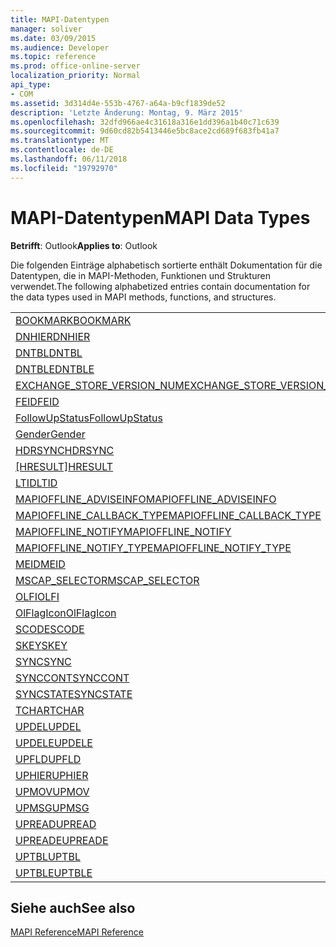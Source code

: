 ```yaml
---
title: MAPI-Datentypen
manager: soliver
ms.date: 03/09/2015
ms.audience: Developer
ms.topic: reference
ms.prod: office-online-server
localization_priority: Normal
api_type:
- COM
ms.assetid: 3d314d4e-553b-4767-a64a-b9cf1839de52
description: 'Letzte Änderung: Montag, 9. März 2015'
ms.openlocfilehash: 32dfd966ae4c31618a316e1dd396a1b40c71c639
ms.sourcegitcommit: 9d60cd82b5413446e5bc8ace2cd689f683fb41a7
ms.translationtype: MT
ms.contentlocale: de-DE
ms.lasthandoff: 06/11/2018
ms.locfileid: "19792970"
---
```

# <a name="mapi-data-types"></a><span data-ttu-id="3fa92-103">MAPI-Datentypen</span><span class="sxs-lookup"><span data-stu-id="3fa92-103">MAPI Data Types</span></span>

  
  
<span data-ttu-id="3fa92-104">**Betrifft**: Outlook</span><span class="sxs-lookup"><span data-stu-id="3fa92-104">**Applies to**: Outlook</span></span> 
  
<span data-ttu-id="3fa92-105">Die folgenden Einträge alphabetisch sortierte enthält Dokumentation für die Datentypen, die in MAPI-Methoden, Funktionen und Strukturen verwendet.</span><span class="sxs-lookup"><span data-stu-id="3fa92-105">The following alphabetized entries contain documentation for the data types used in MAPI methods, functions, and structures.</span></span> 
  
||
|:-----|
|[<span data-ttu-id="3fa92-106">BOOKMARK</span><span class="sxs-lookup"><span data-stu-id="3fa92-106">BOOKMARK</span></span>](bookmark.md) <br/> |
|[<span data-ttu-id="3fa92-107">DNHIER</span><span class="sxs-lookup"><span data-stu-id="3fa92-107">DNHIER</span></span>](dnhier.md) <br/> |
|[<span data-ttu-id="3fa92-108">DNTBL</span><span class="sxs-lookup"><span data-stu-id="3fa92-108">DNTBL</span></span>](dntbl.md) <br/> |
|[<span data-ttu-id="3fa92-109">DNTBLE</span><span class="sxs-lookup"><span data-stu-id="3fa92-109">DNTBLE</span></span>](dntble.md) <br/> |
|[<span data-ttu-id="3fa92-110">EXCHANGE_STORE_VERSION_NUM</span><span class="sxs-lookup"><span data-stu-id="3fa92-110">EXCHANGE_STORE_VERSION_NUM</span></span>](exchange_store_version_num.md) <br/> |
|[<span data-ttu-id="3fa92-111">FEID</span><span class="sxs-lookup"><span data-stu-id="3fa92-111">FEID</span></span>](feid.md) <br/> |
|[<span data-ttu-id="3fa92-112">FollowUpStatus</span><span class="sxs-lookup"><span data-stu-id="3fa92-112">FollowUpStatus</span></span>](followupstatus.md) <br/> |
|[<span data-ttu-id="3fa92-113">Gender</span><span class="sxs-lookup"><span data-stu-id="3fa92-113">Gender</span></span>](gender.md) <br/> |
|[<span data-ttu-id="3fa92-114">HDRSYNC</span><span class="sxs-lookup"><span data-stu-id="3fa92-114">HDRSYNC</span></span>](hdrsync.md) <br/> |
|<span data-ttu-id="3fa92-115">[[HRESULT]](hresult.md)</span><span class="sxs-lookup"><span data-stu-id="3fa92-115">[HRESULT](hresult.md)</span></span> <br/> |
|[<span data-ttu-id="3fa92-116">LTID</span><span class="sxs-lookup"><span data-stu-id="3fa92-116">LTID</span></span>](ltid.md) <br/> |
|[<span data-ttu-id="3fa92-117">MAPIOFFLINE_ADVISEINFO</span><span class="sxs-lookup"><span data-stu-id="3fa92-117">MAPIOFFLINE_ADVISEINFO</span></span>](mapioffline_adviseinfo.md) <br/> |
|[<span data-ttu-id="3fa92-118">MAPIOFFLINE_CALLBACK_TYPE</span><span class="sxs-lookup"><span data-stu-id="3fa92-118">MAPIOFFLINE_CALLBACK_TYPE</span></span>](mapioffline_callback_type.md) <br/> |
|[<span data-ttu-id="3fa92-119">MAPIOFFLINE_NOTIFY</span><span class="sxs-lookup"><span data-stu-id="3fa92-119">MAPIOFFLINE_NOTIFY</span></span>](mapioffline_notify.md) <br/> |
|[<span data-ttu-id="3fa92-120">MAPIOFFLINE_NOTIFY_TYPE</span><span class="sxs-lookup"><span data-stu-id="3fa92-120">MAPIOFFLINE_NOTIFY_TYPE</span></span>](mapioffline_notify_type.md) <br/> |
|[<span data-ttu-id="3fa92-121">MEID</span><span class="sxs-lookup"><span data-stu-id="3fa92-121">MEID</span></span>](meid.md) <br/> |
|[<span data-ttu-id="3fa92-122">MSCAP_SELECTOR</span><span class="sxs-lookup"><span data-stu-id="3fa92-122">MSCAP_SELECTOR</span></span>](mscap_selector.md) <br/> |
|[<span data-ttu-id="3fa92-123">OLFI</span><span class="sxs-lookup"><span data-stu-id="3fa92-123">OLFI</span></span>](olfi.md) <br/> |
|[<span data-ttu-id="3fa92-124">OlFlagIcon</span><span class="sxs-lookup"><span data-stu-id="3fa92-124">OlFlagIcon</span></span>](olflagicon.md) <br/> |
|[<span data-ttu-id="3fa92-125">SCODE</span><span class="sxs-lookup"><span data-stu-id="3fa92-125">SCODE</span></span>](scode.md) <br/> |
|[<span data-ttu-id="3fa92-126">SKEY</span><span class="sxs-lookup"><span data-stu-id="3fa92-126">SKEY</span></span>](skey.md) <br/> |
|[<span data-ttu-id="3fa92-127">SYNC</span><span class="sxs-lookup"><span data-stu-id="3fa92-127">SYNC</span></span>](sync.md) <br/> |
|[<span data-ttu-id="3fa92-128">SYNCCONT</span><span class="sxs-lookup"><span data-stu-id="3fa92-128">SYNCCONT</span></span>](synccont.md) <br/> |
|[<span data-ttu-id="3fa92-129">SYNCSTATE</span><span class="sxs-lookup"><span data-stu-id="3fa92-129">SYNCSTATE</span></span>](syncstate.md) <br/> |
|[<span data-ttu-id="3fa92-130">TCHAR</span><span class="sxs-lookup"><span data-stu-id="3fa92-130">TCHAR</span></span>](tchar.md) <br/> |
|[<span data-ttu-id="3fa92-131">UPDEL</span><span class="sxs-lookup"><span data-stu-id="3fa92-131">UPDEL</span></span>](updel.md) <br/> |
|[<span data-ttu-id="3fa92-132">UPDELE</span><span class="sxs-lookup"><span data-stu-id="3fa92-132">UPDELE</span></span>](updele.md) <br/> |
|[<span data-ttu-id="3fa92-133">UPFLD</span><span class="sxs-lookup"><span data-stu-id="3fa92-133">UPFLD</span></span>](upfld.md) <br/> |
|[<span data-ttu-id="3fa92-134">UPHIER</span><span class="sxs-lookup"><span data-stu-id="3fa92-134">UPHIER</span></span>](uphier.md) <br/> |
|[<span data-ttu-id="3fa92-135">UPMOV</span><span class="sxs-lookup"><span data-stu-id="3fa92-135">UPMOV</span></span>](upmov.md) <br/> |
|[<span data-ttu-id="3fa92-136">UPMSG</span><span class="sxs-lookup"><span data-stu-id="3fa92-136">UPMSG</span></span>](upmsg.md) <br/> |
|[<span data-ttu-id="3fa92-137">UPREAD</span><span class="sxs-lookup"><span data-stu-id="3fa92-137">UPREAD</span></span>](upread.md) <br/> |
|[<span data-ttu-id="3fa92-138">UPREADE</span><span class="sxs-lookup"><span data-stu-id="3fa92-138">UPREADE</span></span>](upreade.md) <br/> |
|[<span data-ttu-id="3fa92-139">UPTBL</span><span class="sxs-lookup"><span data-stu-id="3fa92-139">UPTBL</span></span>](uptbl.md) <br/> |
|[<span data-ttu-id="3fa92-140">UPTBLE</span><span class="sxs-lookup"><span data-stu-id="3fa92-140">UPTBLE</span></span>](uptble.md) <br/> |
   
## <a name="see-also"></a><span data-ttu-id="3fa92-141">Siehe auch</span><span class="sxs-lookup"><span data-stu-id="3fa92-141">See also</span></span>



[<span data-ttu-id="3fa92-142">MAPI Reference</span><span class="sxs-lookup"><span data-stu-id="3fa92-142">MAPI Reference</span></span>](mapi-reference.md)

